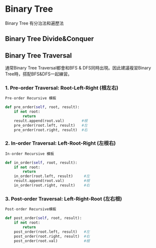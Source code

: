 # Binary Tree

Binary Tree 有分治法和遍歷法

## Binary Tree Divide&Conquer

## Binary Tree Traversal 

通常Binary Tree Traversal都會和BFS & DFS同時出現。因此建議複習Binary Tree時，搭配BFS&DFS一起練習。

### 1. Pre-order Traversal: **Root-Left-Right** \(根左右\)  

```python
Pre-order Recursive 模板

def pre_order(self, root, result):
    if not root:
        return 
    result.append(root.val)        #根
    pre_order(root.left, result)   #左
    pre_order(root.right, result)  #右
```

### 2. In-order Traversal: **Left-Root-Right** \(左根右\)

```python
In-order Recursive 模板

def in_order(self, root, result):
    if not root:
        return 
    in_order(root.left, result)     #左
    result.append(root.val)         #根
    in_order(root.right, result)    #右
```

### 3. Post-order Traversal: Left-Right-Root \(左右根\)

```python
Post-order Recursive模板

def post_order(self, root, result):
    if not root:
        return 
    post_order(root.left, result)   #左
    post_order(root.right, result)  #右
    post_order(root.val)            #根
```

